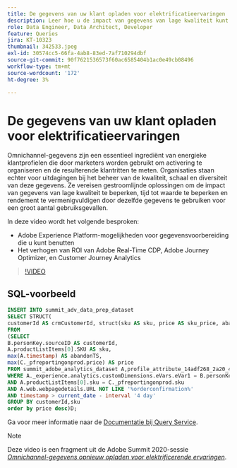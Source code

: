 ```yaml
---
title: De gegevens van uw klant opladen voor elektrificatieervaringen
description: Leer hoe u de impact van gegevens van lage kwaliteit kunt beperken, tijd tot waarde kunt beperken en rendement op investeringen kunt vermenigvuldigen door dezelfde gegevens te gebruiken voor een groot aantal gebruiksgevallen.
role: Data Engineer, Data Architect, Developer
feature: Queries
jira: KT-10323
thumbnail: 342533.jpeg
exl-id: 30574cc5-66fa-4ab8-83ed-7af710294dbf
source-git-commit: 90f7621536573f60ac6585404b1ac0e49cb08496
workflow-type: tm+mt
source-wordcount: '172'
ht-degree: 3%

---
```


# De gegevens van uw klant opladen voor elektrificatieervaringen

Omnichannel-gegevens zijn een essentieel ingrediënt van energieke klantprofielen die door marketers worden gebruikt om activering te organiseren en de resulterende klantritten te meten. Organisaties staan echter voor uitdagingen bij het beheer van de kwaliteit, schaal en diversiteit van deze gegevens. Ze vereisen gestroomlijnde oplossingen om de impact van gegevens van lage kwaliteit te beperken, tijd tot waarde te beperken en rendement te vermenigvuldigen door dezelfde gegevens te gebruiken voor een groot aantal gebruiksgevallen.

In deze video wordt het volgende besproken:

* Adobe Experience Platform-mogelijkheden voor gegevensvoorbereiding die u kunt benutten
* Het verhogen van ROI van Adobe Real-Time CDP, Adobe Journey Optimizer, en Customer Journey Analytics

>[!VIDEO](https://video.tv.adobe.com/v/342533?quality=12&learn=on)

## SQL-voorbeeld

```sql
INSERT INTO summit_adv_data_prep_dataset
SELECT STRUCT(
customerId AS crmCustomerId, struct(sku AS sku, price AS sku_price, abandonTS AS abandonTS) AS abandonBrowse) AS _pfreportingonprod
FROM
(SELECT
B.personKey.sourceID AS customerId,
A.productListItems[0].SKU AS sku,
max(A.timestamp) AS abandonTS,
max(C._pfreportingonprod.price) AS price
FROM summit_adobe_analytics_dataset A,profile_attribute_14adf268_2a20_4dee_bee6_a6b0e34616a9 B,summit_product_dataset C
WHERE A._experience.analytics.customDimensions.eVars.eVar1 = B.personKey.sourceID
AND A.productListItems[0].sku = C._pfreportingonprod.sku
AND A.web.webpagedetails.URL NOT LIKE '%orderconfirmation%'
AND timestamp > current_date - interval '4 day'
GROUP BY customerId,sku
order by price desc)D;
```

Ga voor meer informatie naar de [Documentatie bij Query Service](https://experienceleague.adobe.com/docs/experience-platform/query/home.html?lang=nl).

>[!NOTE]
>
>Deze video is een fragment uit de Adobe Summit 2020-sessie *[Omnichannel-gegevens opnieuw opladen voor elektrificerende ervaringen](https://business.adobe.com/summit/2022/sessions/recharging-omnichannel-data-for-electrifying-exper-s409.html)*.
